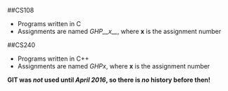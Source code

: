 ##CS108
- Programs written in C
- Assignments are named *GHP__x__*, where __x__ is the assignment number

##CS240
- Programs written in C++
- Assignments are named *GHPx*, where __x__ is the assignment number


**GIT was _not_ used until _April 2016_, so there is _no_ history before then!**
